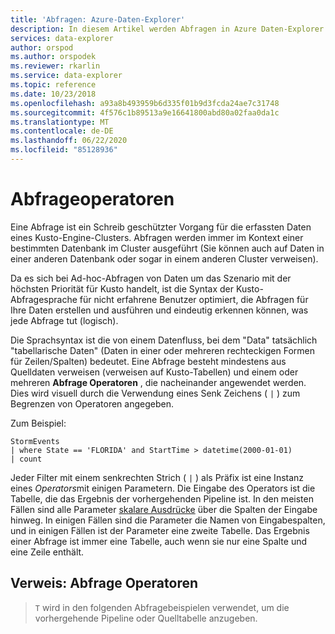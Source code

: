 ```yaml
---
title: 'Abfragen: Azure-Daten-Explorer'
description: In diesem Artikel werden Abfragen in Azure Daten-Explorer beschrieben.
services: data-explorer
author: orspod
ms.author: orspodek
ms.reviewer: rkarlin
ms.service: data-explorer
ms.topic: reference
ms.date: 10/23/2018
ms.openlocfilehash: a93a8b493959b6d335f01b9d3fcda24ae7c31748
ms.sourcegitcommit: 4f576c1b89513a9e16641800abd80a02faa0da1c
ms.translationtype: MT
ms.contentlocale: de-DE
ms.lasthandoff: 06/22/2020
ms.locfileid: "85128936"
---
```

# <a name="query-operators"></a>Abfrageoperatoren

Eine Abfrage ist ein Schreib geschützter Vorgang für die erfassten Daten eines Kusto-Engine-Clusters. Abfragen werden immer im Kontext einer bestimmten Datenbank im Cluster ausgeführt (Sie können auch auf Daten in einer anderen Datenbank oder sogar in einem anderen Cluster verweisen).

Da es sich bei Ad-hoc-Abfragen von Daten um das Szenario mit der höchsten Priorität für Kusto handelt, ist die Syntax der Kusto-Abfragesprache für nicht erfahrene Benutzer optimiert, die Abfragen für Ihre Daten erstellen und ausführen und eindeutig erkennen können, was jede Abfrage tut (logisch).

Die Sprachsyntax ist die von einem Datenfluss, bei dem "Data" tatsächlich "tabellarische Daten" (Daten in einer oder mehreren rechteckigen Formen für Zeilen/Spalten) bedeutet. Eine Abfrage besteht mindestens aus Quelldaten verweisen (verweisen auf Kusto-Tabellen) und einem oder mehreren **Abfrage Operatoren** , die nacheinander angewendet werden. Dies wird visuell durch die Verwendung eines Senk Zeichens ( `|` ) zum Begrenzen von Operatoren angegeben.

Zum Beispiel:

<!-- csl: https://help.kusto.windows.net:443/Samples -->
```kusto
StormEvents 
| where State == 'FLORIDA' and StartTime > datetime(2000-01-01)
| count
```
    
Jeder Filter mit einem senkrechten Strich ( `|` ) als Präfix ist eine Instanz eines *Operators*mit einigen Parametern. Die Eingabe des Operators ist die Tabelle, die das Ergebnis der vorhergehenden Pipeline ist. In den meisten Fällen sind alle Parameter [skalare Ausdrücke](./scalar-data-types/index.md) über die Spalten der Eingabe hinweg.
In einigen Fällen sind die Parameter die Namen von Eingabespalten, und in einigen Fällen ist der Parameter eine zweite Tabelle. Das Ergebnis einer Abfrage ist immer eine Tabelle, auch wenn sie nur eine Spalte und eine Zeile enthält.

## <a name="reference-query-operators"></a>Verweis: Abfrage Operatoren

> `T` wird in den folgenden Abfragebeispielen verwendet, um die vorhergehende Pipeline oder Quelltabelle anzugeben.
